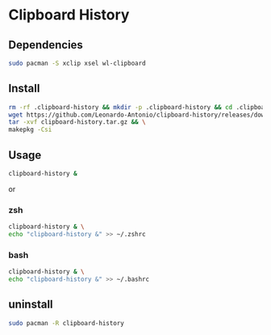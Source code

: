 # Clipboard History

## Dependencies
```bash
sudo pacman -S xclip xsel wl-clipboard 
```

## Install
```bash
rm -rf .clipboard-history && mkdir -p .clipboard-history && cd .clipboard-history && \
wget https://github.com/Leonardo-Antonio/clipboard-history/releases/download/v1.0/clipboard-history.tar.gz && \
tar -xvf clipboard-history.tar.gz && \
makepkg -Csi
```

## Usage
```bash
clipboard-history &
```

or 

### zsh
```bash
clipboard-history & \
echo "clipboard-history &" >> ~/.zshrc
```

### bash
```bash
clipboard-history & \
echo "clipboard-history &" >> ~/.bashrc
```

## uninstall
```bash
sudo pacman -R clipboard-history
```